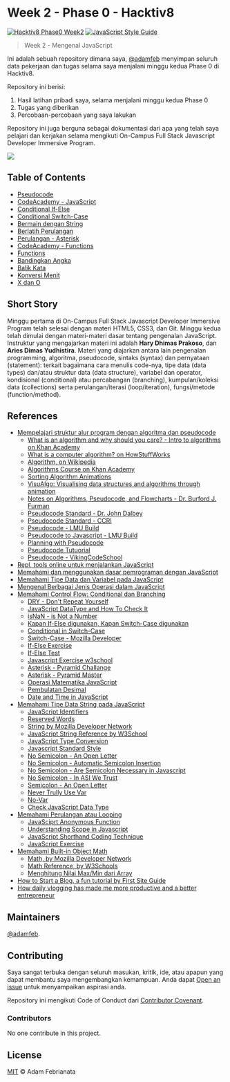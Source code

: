 # Week 2 - Phase 0 - Hacktiv8

[![Hacktiv8 Phase0 Week2](https://img.shields.io/badge/week2-hacktiv8-orange.svg?style=flat-square)](https://hacktiv8.com/fullstack) [![JavaScript Style Guide](https://img.shields.io/badge/code_style-standard-brightgreen.svg?style=flat-square)](https://standardjs.com)


> Week 2 - Mengenal JavaScript

Ini adalah sebuah repository dimana saya, [@adamfeb](https://github.com/adamfeb) menyimpan seluruh data pekerjaan dan tugas selama saya menjalani minggu kedua Phase 0 di Hacktiv8.

Repository ini berisi:

1. Hasil latihan pribadi saya, selama menjalani minggu kedua Phase 0
2. Tugas yang diberikan
3. Percobaan-percobaan yang saya lakukan

Repository ini juga berguna sebagai dokumentasi dari apa yang telah saya pelajari dan kerjakan selama mengikuti On-Campus Full Stack Javascript Developer Immersive Program.

<a href="https://hacktiv8.com/"><img src="https://hacktiv8.com/img/logo-hacktiv8_bordered.png"></a>

## Table of Contents

- [Pseudocode](https://adamfeb.github.io/hacktiv8/phase0/week2/pseudocode/pseudocode.txt)
- [CodeAcademy - JavaScript](https://adamfeb.github.io/hacktiv8/phase0/week2/codeacademy/week2day2-codeacademy-javascript-intro-controlflow.png)
- [Conditional If-Else](https://adamfeb.github.io/hacktiv8/phase0/week2/conditional/if-else.js)
- [Conditional Switch-Case](https://adamfeb.github.io/hacktiv8/phase0/week2/conditional/switch-case.js)
- [Bermain dengan String](https://adamfeb.github.io/hacktiv8/phase0/week2/string/string.js)
- [Berlatih Perulangan](https://adamfeb.github.io/hacktiv8/phase0/week2/looping/looping.js)
- [Perulangan - Asterisk](https://adamfeb.github.io/hacktiv8/phase0/week2/looping/asterisk.js)
- [CodeAcademy - Functions](https://adamfeb.github.io/hacktiv8/phase0/week2/codeacademy/week2day4-codeacademy-javascript-functions.png)
- [Functions](https://adamfeb.github.io/hacktiv8/phase0/week2/function/function.js)
- [Bandingkan Angka](#)
- [Balik Kata](#)
- [Konversi Menit](#)
- [X dan O](#)


## Short Story

Minggu pertama di On-Campus Full Stack Javascript Developer Immersive Program telah selesai dengan materi HTML5, CSS3, dan Git. Minggu kedua telah dimulai dengan materi-materi dasar tentang pengenalan JavaScript. Instruktur yang mengajarkan materi ini adalah **Hary Dhimas Prakoso**, dan **Aries Dimas Yudhistira**. Materi yang diajarkan antara lain pengenalan programming, algoritma, pseudocode, sintaks (syntax) dan pernyataan (statement): terkait bagaimana cara menulis code-nya, tipe data (data types) dan/atau struktur data (data structure), variabel dan operator, kondisional (conditional) atau percabangan (branching), kumpulan/koleksi data (collections) serta perulangan/iterasi (loop/iteration), fungsi/metode (function/method).


## References

- [Mempelajari struktur alur program dengan algoritma dan pseudocode](http://prep.hacktiv8.com.s3-website-ap-southeast-1.amazonaws.com/week-2/algorithm-pseudocode)
  - [ What is an algorithm and why should you care? - Intro to algorithms on Khan Academy](https://www.khanacademy.org/computing/computer-science/algorithms/intro-to-algorithms/v/what-are-algorithms)
  - [What is a computer algorithm? on HowStuffWorks](http://computer.howstuffworks.com/question717.htm)
  - [Algorithm, on Wikipedia](https://en.wikipedia.org/wiki/Algorithm)
  - [Algorithms Course on Khan Academy](https://www.khanacademy.org/computing/computer-science/algorithms)
  - [Sorting Algorithm Animations](http://sorting-algorithms.com/)
  - [VisuAlgo: Visualising data structures and algorithms through animation](http://visualgo.net/)
  - [Notes on Algorithms, Pseudocode, and Flowcharts - Dr. Burford J. Furman](http://www.engr.sjsu.edu/bjfurman/courses/ME30/ME30pdf/Notes_on_Algorithms.pdf)
  - [Pseudocode Standard - Dr. John Dalbey](http://users.csc.calpoly.edu/~jdalbey/SWE/pdl_std.html)
  - [Pseudocode Standard - CCRI ](http://faculty.ccri.edu/mkelly/COMI1150/PseudocodeBasics.pdf)
  - [Pseudocode - LMU Build](https://dondi.lmu.build/share/intro/pseudocode.pdf)
  - [Pseudocode to Javascript - LMU Build](https://dondi.lmu.build/share/intro/pseudocode2js-v02.pdf)
  - [Planning with Pseudocode](https://www.khanacademy.org/computing/computer-programming/programming/good-practices/pt/planning-with-pseudo-code)
  - [Pseudocode Tutuorial](http://www.cosc.canterbury.ac.nz/tim.bell/dt/Tutorial_Pseudocode.pdf)
  - [Pseudocode - VikingCodeSchool](https://www.vikingcodeschool.com/software-engineering-basics/what-is-pseudo-coding)
- [Repl, tools online untuk menjalankan JavaScript](https://repl.it/languages/javascript)
- [Memahami dan menggunakan dasar pemrograman dengan JavaScript](http://prep.hacktiv8.com.s3-website-ap-southeast-1.amazonaws.com/week-2/js-first-time)
- [Memahami Tipe Data dan Variabel pada JavaScript](http://prep.hacktiv8.com.s3-website-ap-southeast-1.amazonaws.com/week-2/js-first-time#data-type)
- [Mengenal Berbagai Jenis Operasi dalam JavaScript](http://prep.hacktiv8.com.s3-website-ap-southeast-1.amazonaws.com/week-2/js-first-time#operator)
- [Memahami Control Flow: Conditional dan Branching](http://prep.hacktiv8.com.s3-website-ap-southeast-1.amazonaws.com/week-2/js-first-time#conditional)
  - [DRY - Don't Repeat Yourself](https://en.wikipedia.org/wiki/Don%27t_repeat_yourself)
  - [JavaScript DataType and How To Check It](https://webbjocke.com/javascript-check-data-types/)
  - [isNaN - is Not a Number](https://stackoverflow.com/questions/33164725/confusion-between-isnan-and-number-isnan-in-javascript)
  - [Kapan If-Else digunakan, Kapan Switch-Case digunakan](https://love2dev.com/blog/javascript-switch-statement/)
  - [Conditional in Switch-Case](https://stackoverflow.com/questions/5464362/javascript-using-a-condition-in-switch-case)
  - [Switch-Case - Mozilla Developer](https://developer.mozilla.org/en-US/docs/Web/JavaScript/Reference/Statements/switch)
  - [If-Else Exercise](https://www.teaching-materials.org/javascript/exercises/ifelse)
  - [If-Else Test](https://www.w3resource.com/javascript-exercises/javascript-conditional-statements-and-loops-exercises.php)
  - [Javascript Exercise w3school](https://www.w3schools.com/js/exercise_js.asp?filename=exercise_js_conditions1)
  - [Asterisk - Pyramid Challange](https://www.programiz.com/c-programming/examples/pyramid-pattern)
  - [Asterisk - Pyramid Master](https://codeforwin.org/2015/07/star-patterns-program-in-c.html)
  - [Operasi Matematika JavaScript](https://www.w3schools.com/jsref/jsref_obj_math.asp)
  - [Pembulatan Desimal](https://pawelgrzybek.com/rounding-and-truncating-numbers-in-javascript/)
  - [Date and Time in JavaScript](https://webbjocke.com/javascript-date-and-time/)
- [Memahami Tipe Data String pada JavaScript](http://prep.hacktiv8.com.s3-website-ap-southeast-1.amazonaws.com/week-2/js-string-reference)
  - [JavaScript Identifiers](https://mathiasbynens.be/notes/javascript-identifiers)
  - [Reserved Words](https://www.w3schools.com/js/js_reserved.asp)
  - [String by Mozilla Developer Network](https://developer.mozilla.org/en-US/docs/Web/JavaScript/Reference/Global_Objects/String)
  - [JavaScript String Reference by W3School](http://www.w3schools.com/jsref/jsref_obj_string.asp)
  - [JavaScript Type Conversion](http://www.w3schools.com/js/js_type_conversion.asp)
  - [Javascript Standard Style](https://standardjs.com/)
  - [No Semicolon - An Open Letter](https://blog.izs.me/2010/12/an-open-letter-to-javascript-leaders-regarding)
  - [No Semicolon - Automatic Semicolon Insertion](http://inimino.org/~inimino/blog/javascript_semicolons)
  - [No Semicolon - Are Semicolon Necessary in Javascript](https://www.youtube.com/watch?v=gsfbh17Ax9I)
  - [No Semicolon - In ASI We Trust](https://flaviocopes.com/javascript-automatic-semicolon-insertion/)
  - [Semicolon - An Open Letter](https://hackernoon.com/an-open-letter-to-javascript-leaders-regarding-no-semicolons-82cec422d67d)
  - [Never Trully Use Var](https://dev.to/johnwolfe820/should-you-never-truly-use-var-bdi)
  - [No-Var](https://eslint.org/docs/rules/no-var)
  - [Check JavaScript Data Type](https://webbjocke.com/javascript-check-data-types/)
- [Memahami Perulangan atau Looping](http://prep.hacktiv8.com.s3-website-ap-southeast-1.amazonaws.com/week-2/js-first-time#loopiteration)
  - [JavaSciprt Anonymous Function](http://helephant.com/2008/08/23/javascript-anonymous-functions/)
  - [Understanding Scope in Javascript](https://scotch.io/tutorials/understanding-scope-in-javascript)
  - [JavaScript Shorthand Coding Technique](https://gist.github.com/pongstr/9f273cdfbd5b600bc758)
  - [JavaScript Exercise](https://www.w3resource.com/javascript-exercises/)
- [Memahami Built-in Object Math](http://prep.hacktiv8.com.s3-website-ap-southeast-1.amazonaws.com/week-2/math-object-js)
  - [Math, by Mozilla Developer Network](https://developer.mozilla.org/en/docs/Web/JavaScript/Reference/Global_Objects/Math)
  - [Math Reference, by W3Schools](http://www.w3schools.com/js/js_math.asp)
  - [Menghitung Nilai Max/Min dari Array](http://www.jstips.co/en/calculate-the-max-min-value-from-an-array/)
- [How to Start a Blog, a fun tutorial by First Site Guide](http://firstsiteguide.com/start-blog)
- [How daily vlogging has made me more productive and a better entrepreneur](https://meda.io/blog/startup/2016/05/20/how-daily-vlogging-has-made-me-more-productive-and-a-better-entrepreneur.html)


## Maintainers

[@adamfeb](https://github.com/adamfeb).


## Contributing

Saya sangat terbuka dengan seluruh masukan, kritik, ide, atau apapun yang dapat membantu saya mengembangkan kemampuan. Anda dapat [Open an issue](https://github.com/adamfeb/hacktiv8/issues/new) untuk menyampaikan aspirasi anda.

Repository ini mengikuti Code of Conduct dari [Contributor Covenant](http://contributor-covenant.org/version/1/3/0/).

### Contributors

No one contribute in this project.


## License

[MIT](LICENSE) © Adam Febrianata
